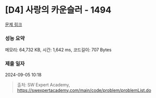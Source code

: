 # [D4] 사랑의 카운슬러 - 1494 

[문제 링크](https://swexpertacademy.com/main/code/problem/problemDetail.do?contestProbId=AV2b_WPaAEIBBASw) 

### 성능 요약

메모리: 64,732 KB, 시간: 1,642 ms, 코드길이: 707 Bytes

### 제출 일자

2024-09-05 10:18



> 출처: SW Expert Academy, https://swexpertacademy.com/main/code/problem/problemList.do